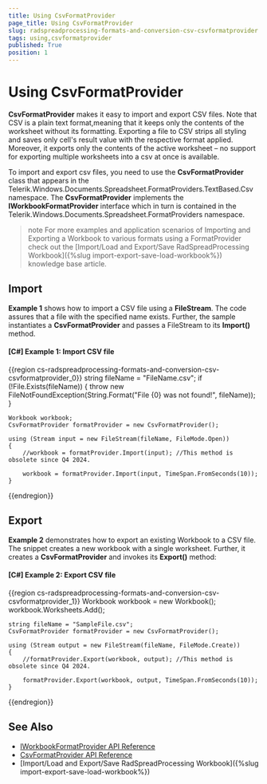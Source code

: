 ```yaml
---
title: Using CsvFormatProvider
page_title: Using CsvFormatProvider
slug: radspreadprocessing-formats-and-conversion-csv-csvformatprovider
tags: using,csvformatprovider
published: True
position: 1
---
```


# Using CsvFormatProvider



__CsvFormatProvider__ makes it easy to import and export CSV files. Note that CSV is a plain text format,meaning that it keeps only the contents of the worksheet without its formatting. Exporting a file to CSV strips all styling and saves only cell's result value with the respective format applied. Moreover, it exports only the contents of the active worksheet – no support for exporting multiple worksheets into a csv at once is available.
      

To import and export csv files, you need to use the __CsvFormatProvider__ class that appears in the Telerik.Windows.Documents.Spreadsheet.FormatProviders.TextBased.Csv namespace. The __CsvFormatProvider__ implements the __IWorkbookFormatProvider__ interface which in turn is contained in the Telerik.Windows.Documents.Spreadsheet.FormatProviders namespace.

>note For more examples and application scenarios of Importing and Exporting a Workbook to various formats using a FormatProvider check out the [Import/Load and Export/Save RadSpreadProcessing Workbook]({%slug import-export-save-load-workbook%}) knowledge base article.
      

## Import

__Example 1__ shows how to import a CSV file using a __FileStream__. The code assures that a file with the specified name exists. Further, the sample instantiates a __CsvFormatProvider__ and passes a FileStream to its __Import()__ method.
        

#### __[C#] Example 1: Import CSV file__

{{region cs-radspreadprocessing-formats-and-conversion-csv-csvformatprovider_0}}
    string fileName = "FileName.csv";
    if (!File.Exists(fileName))
    {
        throw new FileNotFoundException(String.Format("File {0} was not found!", fileName));
    }

    Workbook workbook;
    CsvFormatProvider formatProvider = new CsvFormatProvider();

    using (Stream input = new FileStream(fileName, FileMode.Open))
    {
        //workbook = formatProvider.Import(input); //This method is obsolete since Q4 2024.

        workbook = formatProvider.Import(input, TimeSpan.FromSeconds(10));
    }

{{endregion}}



## Export

__Example 2__ demonstrates how to export an existing Workbook to a CSV file. The snippet creates a new workbook with a single worksheet. Further, it creates a __CsvFormatProvider__ and invokes its __Export()__ method:
        

#### __[C#] Example 2: Export CSV file__

{{region cs-radspreadprocessing-formats-and-conversion-csv-csvformatprovider_1}}
	Workbook workbook = new Workbook();
	workbook.Worksheets.Add();

	string fileName = "SampleFile.csv";
	CsvFormatProvider formatProvider = new CsvFormatProvider();

	using (Stream output = new FileStream(fileName, FileMode.Create))
	{
		//formatProvider.Export(workbook, output); //This method is obsolete since Q4 2024.

		formatProvider.Export(workbook, output, TimeSpan.FromSeconds(10));
	}

{{endregion}}


## See Also

* [IWorkbookFormatProvider API Reference](https://docs.telerik.com/devtools/document-processing/api/Telerik.Windows.Documents.Spreadsheet.FormatProviders.IWorkbookFormatProvider.html)
* [CsvFormatProvider API Reference](https://docs.telerik.com/devtools/document-processing/api/Telerik.Windows.Documents.Spreadsheet.FormatProviders.TextBased.Csv.CsvFormatProvider.html)
* [Import/Load and Export/Save RadSpreadProcessing Workbook]({%slug import-export-save-load-workbook%})
